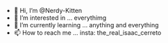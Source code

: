- 👋 Hi, I’m @Nerdy-Kitten
- 👀 I’m interested in ... everythimg
- 🌱 I’m currently learning ... anything and everything
- 📫 How to reach me ... insta: the_real_isaac_cerreto

<!---
Nerdy-Kitten/Nerdy-Kitten is a ✨ special ✨ repository because its `README.md` (this file) appears on your GitHub profile.
You can click the Preview link to take a look at your changes.
--->
